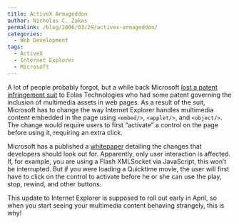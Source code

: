 ```yaml
---
title: ActiveX Armageddon
author: Nicholas C. Zakas
permalink: /blog/2006/03/29/activex-armageddon/
categories:
  - Web Development
tags:
  - ActiveX
  - Internet Explorer
  - Microsoft
---
```

A lot of people probably forgot, but a while back Microsoft <a title="Microsoft Bows to Eolas, Revamps IE's Multimedia Handling" rel="external" href="http://www.eweek.com/article2/0,1895,1895907,00.asp">lost a patent infringement suit</a> to Eolas Technologies who had some patent governing the inclusion of multimedia assets in web pages. As a result of the suit, Microsoft has to change the way Internet Explorer handles multimedia content embedded in the page using `<embed/>`, `<applet/>`, and `<object/>`. The change would require users to first &#8220;activate&#8221; a control on the page before using it, requiring an extra click.

Microsoft has a published a <a rel="external" href="http://msdn.microsoft.com/library/?url=/workshop/author/dhtml/overview/activating_activex.asp">whitepaper</a> detailing the changes that developers should look out for. Apparently, only user interaction is affected. If, for example, you are using a Flash XMLSocket via JavaScript, this won&#8217;t be interrupted. But if you were loading a Quicktime movie, the user will first have to click on the control to activate before he or she can use the play, stop, rewind, and other buttons.

This update to Internet Explorer is supposed to roll out early in April, so when you start seeing your multimedia content behaving strangely, this is why!
